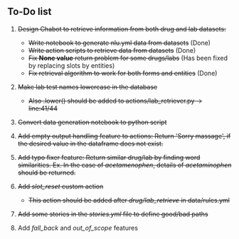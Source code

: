 ## To-Do list

1. ~~Design Chabot to retrieve information from both drug and lab datasets:~~
    
    - ~~Write notebook to generate nlu.yml data from datasets~~ (Done)
    - ~~Write action scripts to retrieve data from datasets~~ (Done)
    - ~~Fix **None value** return problem for some drugs/labs~~ (Has been fixed by replacing slots by entities) 
    - ~~Fix retrieval algorithm to work for both forms and entities~~ (Done)

2. ~~Make lab test names lowercase in the database~~
    - ~~Also .lower() should be added to actions/lab_retriever.py -> line:41/44~~

3. ~~Convert data generation notebook to python script~~
4. ~~Add empty output handling feature to actions: Return 'Sorry massage', if the desired value in the dataframe does not exist.~~
5. ~~Add typo fixer feature: Return similar drug/lab by finding word similarities. Ex. In the case of *acetamenophen*, details of *acetaminophen* should be returned.~~
6. ~~Add *slot_reset* custom action~~
    - ~~This action should be added after *drug/lab_retrieve* in data/rules.yml~~
7. ~~Add some stories in the *stories.yml* file to define good/bad paths~~
8. Add *fall_back* and *out_of_scope* features
